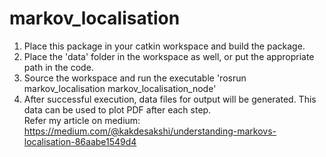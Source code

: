 # markov_localisation
1. Place this package in your catkin workspace and build the package.    
2. Place the 'data' folder in the workspace as well, or put the appropriate path in the code.     
3. Source the workspace and run the executable 'rosrun markov_localisation markov_localisation_node'    
4. After successful execution, data files for output will be generated. This data can be used to plot PDF after each step.    
Refer my article on medium: https://medium.com/@kakdesakshi/understanding-markovs-localisation-86aabe1549d4
